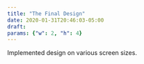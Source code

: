 ```yaml
---
title: "The Final Design"
date: 2020-01-31T20:46:03-05:00
draft: 
params: {"w": 2, "h": 4}
---
```

Implemented design on various screen sizes.